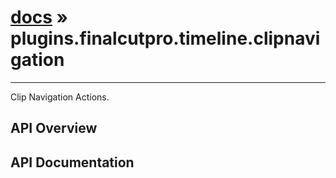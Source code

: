 # [docs](index.md) » plugins.finalcutpro.timeline.clipnavigation
---

Clip Navigation Actions.

## API Overview

## API Documentation

